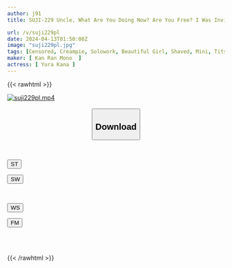 ```yaml
---
author: j91
title: SUJI-229 Uncle, What Are You Doing Now? Are You Free? I Was Invited By A Girl Who Suddenly Started Talking To Me With A Big Smile On Her Face...Maybe Yura.

url: /v/suji229pl
date: 2024-04-13T01:50:00Z
image: "suji229pl.jpg"
tags: [Censored, Creampie, Solowork, Beautiful Girl, Shaved, Mini, Tits	]
maker: [ Kan Ran Mono  ]
actress: [ Yura Kana ]
---
```



{{< rawhtml >}}

<div class="video" data-videoid="4zKRz3k28qHJkB">
    <a href="javascript:;">
        <img src="/v/suji229pl/suji229pl.jpg" width="WIDTH" height="HEIGHT" alt="suji229pl.mp4" loading="lazy">
    </a>
</div>

<script type="text/javascript" src="https://j91.asia/asset/on-demand-st.js"></script>

<br>
  <link rel="stylesheet" href="https://j91.asia/asset/bs5.css">
  
  <center>
  <button class="btn btn-primary" type="button" data-bs-toggle="collapse" data-bs-target=".multi-collapse" aria-expanded="false" aria-controls="multiCollapseExample1 multiCollapseExample2"><h2>Download</h2></button></center>
</p>
<div class="row">
  <div class="col">
    <div class="collapse multi-collapse" id="multiCollapseExample1">
      <div class="card card-body">
	      	      <br>
<div class="buttons">  
<p><a href="https://streamtape.to/v/4zKRz3k28qHJkB" target="_blank"><button class="btn-hover color-3"><i class="fa fa-download"></i> ST</button></a></p>
<p><a href="https://asnwish.com/e3qycmnlslyn" target="_blank"><button class="btn-hover color-2"><i class="fa fa-download"></i> SW</button></a></p></div>
    </div>
  </div>
</div>
  <div class="col">
    <div class="collapse multi-collapse" id="multiCollapseExample2">
      <div class="card card-body">
	      <br>
<div class="buttons">
<p><a href="https://wolfstream.tv/4e7tu498keod"><button class="btn-hover color-9"><i class="fa fa-download"></i> WS</button></a></p>
<p><a href="https://filemoon.sx/d/6c76qjuj4p0z"><button class="btn-hover color-8"><i class="fa fa-download"></i> FM</button></a></p></div>
<br><br>
      </div>
    </div>
  </div>
</div>

{{< /rawhtml >}}